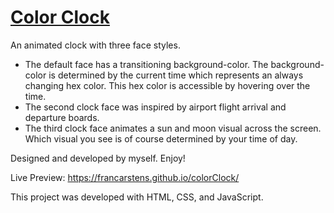 # [Color Clock](https://francarstens.github.io/colorClock/)

An animated clock with three face styles. 

* The default face has a transitioning background-color. The background-color is determined by the current time which represents an always changing hex color. This hex color is accessible by hovering over the time. 
* The second clock face was inspired by airport flight arrival and departure boards. 
* The third clock face animates a sun and moon visual across the screen. Which visual you see is of course determined by your time of day.

Designed and developed by myself. Enjoy!

Live Preview: https://francarstens.github.io/colorClock/

This project was developed with HTML, CSS, and JavaScript.
